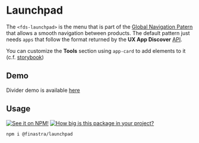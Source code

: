 # Launchpad

The `<fds-launchpad>` is the menu that is part of the [Global Navigation Patern](https://design.fusionfabric.cloud/patterns/global-navigation?tab=design) that allows a smooth navigation between products. The default pattern just needs `apps` that follow the format returned by the __UX App Discover__ [API](https://developer.fusionfabric.cloud/api/ux-app-b2e-v1-5a288578-e832-11ea-adc1-0242ac120002/docs).

You can customize the __Tools__ section using `app-card` to add elements to it (c.f. [storybook](https://finastra.github.io/finastra-design-system/?path=/story/components-launchpad--custom-tools))

## Demo

Divider demo is available [here](https://finastra.github.io/finastra-design-system/?path=/story/components-launchpad--default)

## Usage

[![See it on NPM!](https://img.shields.io/npm/v/@finastra/launchpad?style=for-the-badge)](https://www.npmjs.com/package/@finastra/launchpad)
[![How big is this package in your project?](https://img.shields.io/bundlephobia/minzip/@finastra/launchpad?style=for-the-badge)](https://bundlephobia.com/result?p=@finastra/launchpad)

```
npm i @finastra/launchpad
```
